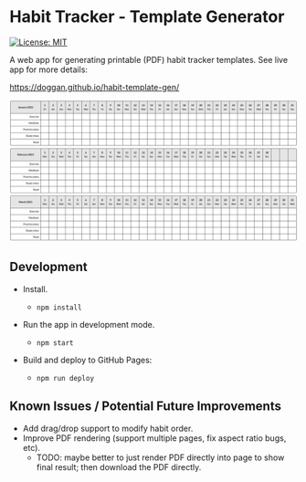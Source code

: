 # Habit Tracker - Template Generator

[![License: MIT](https://img.shields.io/badge/License-MIT-yellow.svg)](https://opensource.org/licenses/MIT)

A web app for generating printable (PDF) habit tracker templates. See live app for more details:

https://doggan.github.io/habit-template-gen/

![Output](output.png)

## Development

- Install.

  - `npm install`

- Run the app in development mode.

  - `npm start`

- Build and deploy to GitHub Pages:

  - `npm run deploy`

## Known Issues / Potential Future Improvements

- Add drag/drop support to modify habit order.
- Improve PDF rendering (support multiple pages, fix aspect ratio bugs, etc).
  - TODO: maybe better to just render PDF directly into page to show final result; then download the PDF directly.
